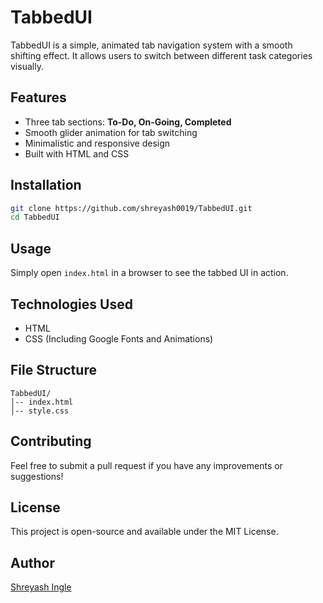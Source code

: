 # TabbedUI

TabbedUI is a simple, animated tab navigation system with a smooth shifting effect. It allows users to switch between different task categories visually.

## Features
- Three tab sections: **To-Do, On-Going, Completed**
- Smooth glider animation for tab switching
- Minimalistic and responsive design
- Built with HTML and CSS



## Installation
```sh
git clone https://github.com/shreyash0019/TabbedUI.git
cd TabbedUI
```

## Usage
Simply open `index.html` in a browser to see the tabbed UI in action.

## Technologies Used
- HTML
- CSS (Including Google Fonts and Animations)

## File Structure
```
TabbedUI/
│-- index.html
│-- style.css
```

## Contributing
Feel free to submit a pull request if you have any improvements or suggestions!

## License
This project is open-source and available under the MIT License.

## Author
[Shreyash Ingle](https://github.com/shreyash0019)
